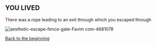 ## YOU LIVED 

There was a rope leading to an exit through which you escaped through    

![aesthetic-escape-fence-gate-Favim com-4681078](https://user-images.githubusercontent.com/43858697/70958680-10371180-2048-11ea-976a-dd41c890cf1c.jpeg)

[Back to the beginning](Start.md)
